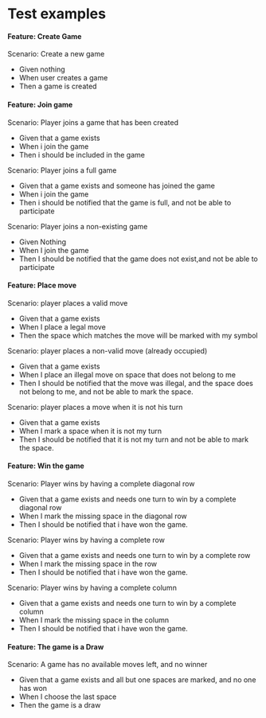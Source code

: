 Test examples
====

#### Feature: Create Game
Scenario:  Create a new game
  * Given nothing
  * When  user creates a game
  * Then  a game is created

#### Feature: Join game

Scenario: Player joins a game that has been created
  *  Given that a game exists
  *  When  i join the game
  *  Then  i should be included in the game

Scenario: Player joins a full game
  * Given that a game exists and someone has joined the game
  * When  i join the game
  * Then  i should be notified that the game is full, and not be able to     participate

Scenario: Player joins a non-existing game
  * Given Nothing
  * When  I join the game
  * Then  I should be notified that the game does not exist,and not be able to participate

#### Feature: Place move

Scenario: player places a valid move
  * Given that a game exists
  * When  I place a legal move
  * Then  the space which matches the move will be marked with my symbol

Scenario: player places a non-valid move (already occupied)
  * Given that a game exists
  * When  I place an illegal move on space that does not belong to me
  * Then  I should be notified that the move was illegal, and the space does not belong to me, and not be able to mark the space.

Scenario: player places a move when it is not his turn
  * Given that a game exists
  * When  I mark a space when it is not my turn
  * Then  I should be notified that it is not my turn and not be able to mark the space.

#### Feature: Win the game

Scenario: Player wins by having a complete diagonal row
  * Given that a game exists and needs one turn to win by a complete diagonal row
  * When  I mark the missing space in the diagonal row
  * Then  I should be notified that i have won the game.

Scenario: Player wins by having a complete row
  * Given that a game exists and needs one turn to win by a complete row
  * When  I mark the missing space in the row
  * Then  I should be notified that i have won the game.

Scenario: Player wins by having a complete column
  * Given that a game exists and needs one turn to win by a complete column
  * When  I mark the missing space in the column
  * Then  I should be notified that i have won the game.


#### Feature: The game is a Draw

Scenario: A game has no available moves left, and no winner
  * Given that a game exists and all but one spaces are marked, and no one has won
  * When  I choose the last space
  * Then  the game is a draw
